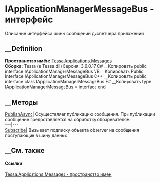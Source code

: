 # IApplicationManagerMessageBus - интерфейс
Описание интерфейса шины сообщений диспетчера приложений
## __Definition
 **Пространство имён:**
[Tessa.Applications.Messages](N_Tessa_Applications_Messages.htm)  
 **Сборка:** Tessa (в Tessa.dll) Версия: 3.6.0.17
C# __Копировать
     public interface IApplicationManagerMessageBus
VB __Копировать
     Public Interface IApplicationManagerMessageBus
C++ __Копировать
     public interface class IApplicationManagerMessageBus
F# __Копировать
     type IApplicationManagerMessageBus = interface end
##  __Методы
[PublishAsync](M_Tessa_Applications_Messages_IApplicationManagerMessageBus_PublishAsync.htm)|
Осуществляет публикацию сообщения. При публикации сообщение предоставляется на
обработку обозревателям  
---|---  
[Subscribe](M_Tessa_Applications_Messages_IApplicationManagerMessageBus_Subscribe.htm)|
Вызывает подписку объекта observer на сообщения поступающие в шину данных  
## __См. также
#### Ссылки
[Tessa.Applications.Messages - пространство
имён](N_Tessa_Applications_Messages.htm)
